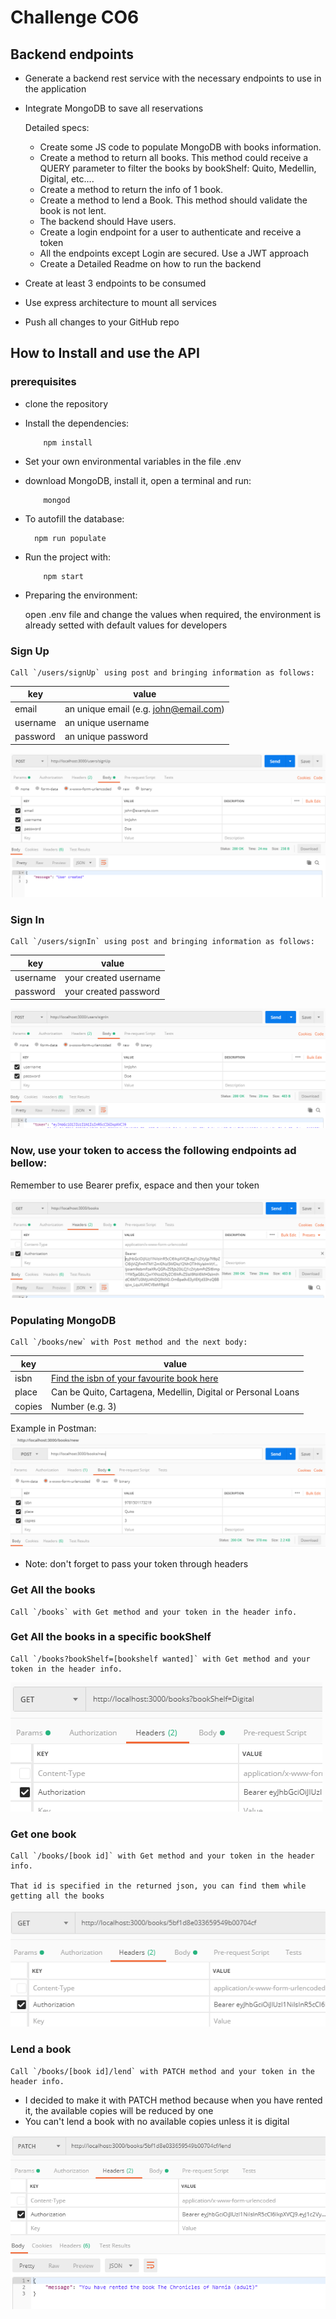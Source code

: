 # Challenge CO6
## Backend endpoints

* Generate a backend rest service with the necessary endpoints to use in the application
* Integrate MongoDB to save all reservations

    Detailed specs:
    - Create some JS code to populate MongoDB with books information.
    - Create a method to return all books. This method could receive a QUERY parameter to filter the books by bookShelf: Quito, Medellin, Digital, etc….
    - Create a method to return the info of 1 book.
    - Create a method to lend a Book. This method should validate the book is not lent.
    - The backend should Have users.
    - Create a login endpoint for a user to authenticate and receive a token
    - All the endpoints except Login are secured. Use a JWT approach
    - Create a Detailed Readme on how to run the backend

* Create at least 3 endpoints to be consumed
* Use express architecture to mount all services
* Push all changes to your GitHub repo

## How to Install and use the API
### prerequisites
  * clone the repository
  * Install the dependencies:
    ```
        npm install
    ```
  * Set your own environmental variables in the file .env
  * download MongoDB, install it, open a terminal and run:
    ```
        mongod
    ```
  * To autofill the database:
    ```
      npm run populate
    ```
  
  * Run the project with:
    ```
        npm start
    ```

  * Preparing the environment: 
  
    open .env file and change the values when required, the environment is already setted with default values for developers

### Sign Up
    Call `/users/signUp` using post and bringing information as follows:

| key   | value |
| ----- | ----- |
| email  | an unique email (e.g. john@email.com) |
| username | an unique username |
| password | an unique password |

![](images/signup.png)

### Sign In
    Call `/users/signIn` using post and bringing information as follows:

| key   | value |
| ----- | ----- |
| username | your created username |
| password | your created password |

![](images/signin.png)

### Now, use your token to access the following endpoints ad bellow:

Remember to use Bearer prefix, espace and then your token

![](images/token.png)

### Populating MongoDB
    Call `/books/new` with Post method and the next body:

| key   | value |
| ----- | ----- |
| isbn  | [Find the isbn of your favourite book here](https://isbnsearch.org/) |
| place | Can be Quito, Cartagena, Medellin, Digital or Personal Loans |
| copies | Number (e.g. 3) |

 Example in Postman:
 ![](images/newBook.png)

* Note: don't forget to pass your token through headers

### Get All the books
    Call `/books` with Get method and your token in the header info.

### Get All the books in a specific bookShelf
    Call `/books?bookShelf=[bookshelf wanted]` with Get method and your token in the header info.

  ![](images/allinbookshelf.png)

### Get one book
    Call `/books/[book id]` with Get method and your token in the header info.

    That id is specified in the returned json, you can find them while getting all the books

![](images/findid.png)

### Lend a book
    Call `/books/[book id]/lend` with PATCH method and your token in the header info.

 * I decided to make it with PATCH method because when you have rented it, the available copies will be reduced by one
 * You can't lend a book with no available copies unless it is digital

 ![](images/lendbook.png)